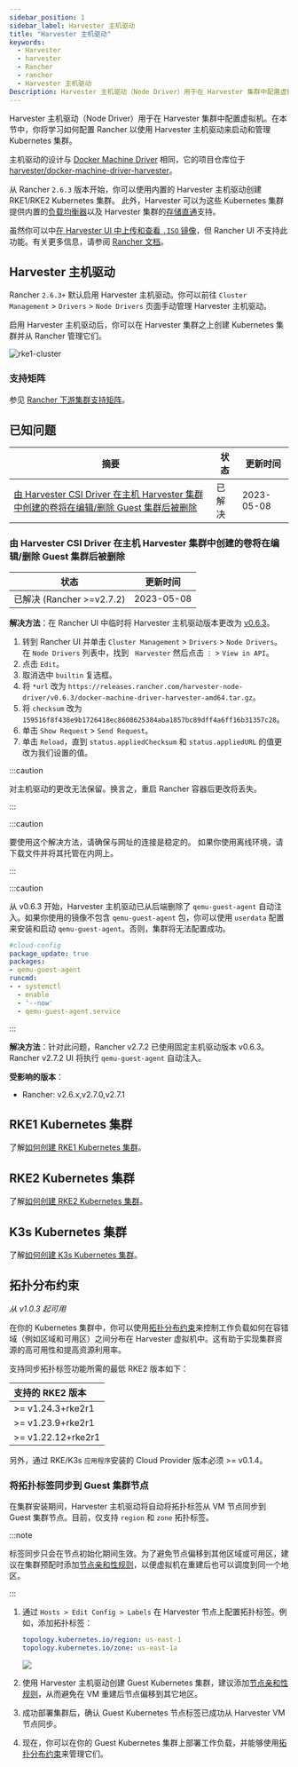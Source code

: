 ```yaml
---
sidebar_position: 1
sidebar_label: Harvester 主机驱动
title: "Harvester 主机驱动"
keywords:
  - Harvester
  - harvester
  - Rancher
  - rancher
  - Harvester 主机驱动
Description: Harvester 主机驱动（Node Driver）用于在 Harvester 集群中配置虚拟机。在本节中，你将学习如何配置 Rancher 以使用 Harvester 主机驱动来启动和管理 Kubernetes 集群。
---
```


Harvester 主机驱动（Node Driver）用于在 Harvester 集群中配置虚拟机。在本节中，你将学习如何配置 Rancher 以使用 Harvester 主机驱动来启动和管理 Kubernetes 集群。

主机驱动的设计与 [Docker Machine Driver](https://docs.docker.com/machine/) 相同，它的项目仓库位于 [harvester/docker-machine-driver-harvester](https://github.com/harvester/docker-machine-driver-harvester)。

从 Rancher `2.6.3` 版本开始，你可以使用内置的 Harvester 主机驱动创建 RKE1/RKE2 Kubernetes 集群。
此外，Harvester 可以为这些 Kubernetes 集群提供内置的[负载均衡器](../cloud-provider.md)以及 Harvester 集群的[存储直通](../csi-driver.md)支持。

虽然你可以中[在 Harvester UI 中上传和查看 `.ISO` 镜像](../../upload-image.md#通过本地文件上传镜像)，但 Rancher UI 不支持此功能。有关更多信息，请参阅 [Rancher 文档](https://rancher.com/docs/rancher/v2.6/en/virtualization-admin/#harvester-node-driver)。

## Harvester 主机驱动

Rancher `2.6.3+` 默认启用 Harvester 主机驱动。你可以前往 `Cluster Management` > `Drivers` > `Node Drivers` 页面手动管理 Harvester 主机驱动。

启用 Harvester 主机驱动后，你可以在 Harvester 集群之上创建 Kubernetes 集群并从 Rancher 管理它们。

![rke1-cluster](/img/v1.1/rancher/rke1-node-driver.png)

### 支持矩阵
参见 [Rancher 下游集群支持矩阵](https://www.suse.com/suse-rancher/support-matrix/all-supported-versions/rancher-v2-6-9)。

## 已知问题

| 摘要 | 状态 | 更新时间 |
|-------------------------------------------------------------------------------------------------------------------------------------------------------------------------------------------|-----------|--------------|
| [由 Harvester CSI Driver 在主机 Harvester 集群中创建的卷将在编辑/删除 Guest 集群后被删除](https://github.com/harvester/harvester/issues/3272) | 已解决 | 2023-05-08 |

### 由 Harvester CSI Driver 在主机 Harvester 集群中创建的卷将在编辑/删除 Guest 集群后被删除
| 状态 | 更新时间 |
|-----------|--------------|
| 已解决 (Rancher >=v2.7.2) | 2023-05-08 |

**解决方法**：在 Rancher UI 中临时将 Harvester 主机驱动版本更改为 [v0.6.3](https://github.com/harvester/docker-machine-driver-harvester/releases/tag/v0.6.3)。
1. 转到 Rancher UI 并单击 `Cluster Management` > `Drivers` > `Node Drivers`。在 `Node Drivers` 列表中，找到 ` Harvester` 然后点击 `⋮` > `View in API`。
2. 点击 `Edit`。
3. 取消选中 `builtin` 复选框。
4. 将 `*url` 改为 `https://releases.rancher.com/harvester-node-driver/v0.6.3/docker-machine-driver-harvester-amd64.tar.gz`。
5. 将 `checksum` 改为 `159516f8f438e9b1726418ec8608625384aba1857bc89dff4a6ff16b31357c28`。
6. 单击 `Show Request` > `Send Request`。
7. 单击 `Reload`，直到 `status.appliedChecksum` 和 `status.appliedURL` 的值更改为我们设置的值。

:::caution

对主机驱动的更改无法保留。换言之，重启 Rancher 容器后更改将丢失。

:::

:::caution

要使用这个解决方法，请确保与网址的连接是稳定的。
如果你使用离线环境，请下载文件并将其托管在内网上。

:::

:::caution

从 v0.6.3 开始，Harvester 主机驱动已从后端删除了 `qemu-guest-agent` 自动注入。如果你使用的镜像不包含 `qemu-guest-agent` 包，你可以使用 `userdata` 配置来安装和启动 `qemu-guest-agent`。否则，集群将无法配置成功。
```yaml
#cloud-config
package_update: true
packages:
- qemu-guest-agent
runcmd:
- - systemctl
  - enable
  - '--now'
  - qemu-guest-agent.service
```

:::

**解决方法**：针对此问题，Rancher v2.7.2 已使用固定主机驱动版本 v0.6.3。Rancher v2.7.2 UI 将执行 `qemu-guest-agent` 自动注入。

**受影响的版本**：
- Rancher: v2.6.x,v2.7.0,v2.7.1

## RKE1 Kubernetes 集群
了解[如何创建 RKE1 Kubernetes 集群](./rke1-cluster.md)。

## RKE2 Kubernetes 集群
了解[如何创建 RKE2 Kubernetes 集群](./rke2-cluster.md)。

## K3s Kubernetes 集群
了解[如何创建 K3s Kubernetes 集群](./k3s-cluster.md)。


## 拓扑分布约束

_从 v1.0.3 起可用_

在你的 Kubernetes 集群中，你可以使用[拓扑分布约束](https://kubernetes.io/docs/concepts/scheduling-eviction/topology-spread-constraints/)来控制工作负载如何在容错域（例如区域和可用区）之间分布在 Harvester 虚拟机中。这有助于实现集群资源的高可用性和提高资源利用率。

支持同步拓扑标签功能所需的最低 RKE2 版本如下：

| 支持的 RKE2 版本 |
| :--|
| \>=  v1.24.3+rke2r1 |
| \>=  v1.23.9+rke2r1 |
| \>=  v1.22.12+rke2r1 |

另外，通过 RKE/K3s `应用程序`安装的 Cloud Provider 版本必须 >= v0.1.4。

### 将拓扑标签同步到 Guest 集群节点

在集群安装期间，Harvester 主机驱动将自动将拓扑标签从 VM 节点同步到 Guest 集群节点。目前，仅支持 `region` 和 `zone` 拓扑标签。

:::note

标签同步只会在节点初始化期间生效。为了避免节点偏移到其他区域或可用区，建议在集群预配时添加[节点亲和性规则](./rke2-cluster.md#添加节点亲和性)，以便虚拟机在重建后也可以调度到同一个地区。

:::

1. 通过 `Hosts > Edit Config > Labels` 在 Harvester 节点上配置拓扑标签。例如，添加拓扑标签：
   ```yaml
   topology.kubernetes.io/region: us-east-1
   topology.kubernetes.io/zone: us-east-1a
   ```
   ![](/img/v1.1/rancher/node-add-affinity-labels.png)

1. 使用 Harvester 主机驱动创建 Guest Kubernetes 集群，建议添加[节点亲和性规则](./rke2-cluster.md#添加节点亲和性)，从而避免在 VM 重建后节点偏移到其它地区。

1. 成功部署集群后，确认 Guest Kubernetes 节点标签已成功从 Harvester VM 节点同步。

1. 现在，你可以在你的 Guest Kubernetes 集群上部署工作负载，并能够使用[拓扑分布约束](https://kubernetes.io/docs/concepts/scheduling-eviction/topology-spread-constraints/)来管理它们。
